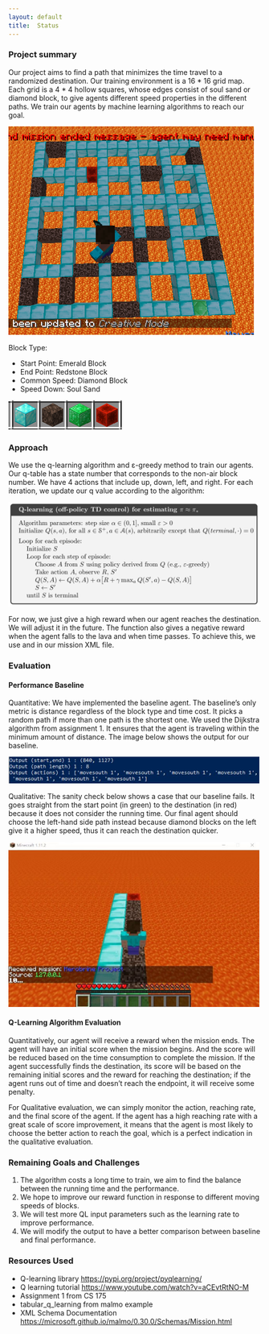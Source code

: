 ```yaml
---
layout: default
title:  Status
---
```


### Project summary
Our project aims to find a path that minimizes the time travel to a randomized destination. Our training environment is a 16 * 16 grid map. Each grid is a 4 * 4 hollow squares, whose edges consist of soul sand or diamond block, to give agents different speed properties in the different paths. We train our agents by machine learning algorithms to reach our goal.

<img src="image/baseline1.png">

Block Type:
- Start Point: Emerald Block
- End Point: Redstone Block
- Common Speed: Diamond Block
- Speed Down: Soul Sand

<img src="image/blocks_type.png">

### Approach
We use the q-learning algorithm and ε-greedy method to train our agents. Our q-table has a state number that corresponds to the non-air block number. We have 4 actions that include up, down, left, and right. 
For each iteration, we update our q value according to the algorithm:

<img src="image/q-learning.png" width="500" >

For now, we just give a high reward when our agent reaches the destination. We will adjust it in the future. The function also gives a negative reward when the agent falls to the lava and when time passes. To achieve this, we use <RewardForTouchingBlockType> and <RewardForTimeTaken> in our mission XML file.


### Evaluation

#### Performance Baseline

Quantitative:
We have implemented the baseline agent. The baseline’s only metric is distance regardless of the block type and time cost. It picks a random path if more than one path is the shortest one. We used the Dijkstra algorithm from assignment 1. It ensures that the agent is traveling within the minimum amount of distance. The image below shows the output for our baseline. 

<img src="image/baseline_output.jpg" width="500" >

Qualitative:
The sanity check below shows a case that our baseline fails. It goes straight from the start point (in green) to the destination (in red) because it does not consider the running time. Our final agent should choose the left-hand side path instead because diamond blocks on the left give it a higher speed, thus it can reach the destination quicker.

<img src="image/test1BaseLineFailed.jpg" width="500" >

#### Q-Learning Algorithm Evaluation

Quantitatively, our agent will receive a reward when the mission ends. The agent will have an initial score when the mission begins. And the score will be reduced based on the time consumption to complete the mission. If the agent successfully finds the destination, its score will be based on the remaining initial scores and the reward for reaching the destination; if the agent runs out of time and doesn’t reach the endpoint, it will receive some penalty. 

For Qualitative evaluation, we can simply monitor the action, reaching rate, and the final score of the agent. If the agent has a high reaching rate with a great scale of score improvement, it means that the agent is most likely to choose the better action to reach the goal, which is a perfect indication in the qualitative evaluation. 


### Remaining Goals and Challenges
1. The algorithm costs a long time to train, we aim to find the balance between the running time and the performance.
2. We hope to improve our reward function in response to different moving speeds of blocks.
3. We will test more QL input parameters such as the learning rate to improve performance.
4. We will modify the output to have a better comparison between baseline and final performance.


### Resources Used
- Q-learning library  https://pypi.org/project/pyqlearning/
- Q learning tutorial https://www.youtube.com/watch?v=aCEvtRtNO-M
- Assignment 1 from CS 175
- tabular_q_learning from malmo example
- XML Schema Documentation https://microsoft.github.io/malmo/0.30.0/Schemas/Mission.html

